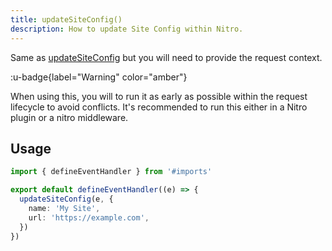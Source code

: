 ```yaml
---
title: updateSiteConfig()
description: How to update Site Config within Nitro.
---
```


Same as [updateSiteConfig](/docs/site-config/api/update-site-config) but you will need to provide the request context.

:u-badge{label="Warning" color="amber"}

When using this, you will to run it as early as possible within the request lifecycle to avoid conflicts. It's
recommended to run this either in a Nitro plugin or a nitro middleware.

## Usage

```ts [serverMiddleware.ts]
import { defineEventHandler } from '#imports'

export default defineEventHandler((e) => {
  updateSiteConfig(e, {
    name: 'My Site',
    url: 'https://example.com',
  })
})
```
